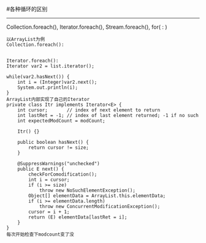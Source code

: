 #各种循环的区别

----------------------------------------------------

Collection.foreach(), Iterator.foreach(), Stream.foreach(), for( : )

    以ArrayList为例
    Collection.foreach():


    Iterator.foreach():
    Iterator var2 = list.iterator();
        
    while(var2.hasNext()) {
        int i = (Integer)var2.next();
        System.out.println(i);
    }
    ArrayList内部实现了自己的Iterator
    private class Itr implements Iterator<E> {
        int cursor;       // index of next element to return
        int lastRet = -1; // index of last element returned; -1 if no such
        int expectedModCount = modCount;

        Itr() {}

        public boolean hasNext() {
            return cursor != size;
        }

        @SuppressWarnings("unchecked")
        public E next() {
            checkForComodification();
            int i = cursor;
            if (i >= size)
                throw new NoSuchElementException();
            Object[] elementData = ArrayList.this.elementData;
            if (i >= elementData.length)
                throw new ConcurrentModificationException();
            cursor = i + 1;
            return (E) elementData[lastRet = i];
        }
    }
    每次开始检查下modcount变了没
    

    
    